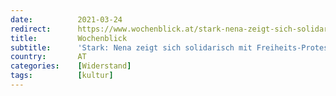 ```yaml
---
date:          2021-03-24
redirect:      https://www.wochenblick.at/stark-nena-zeigt-sich-solidarisch-mit-freiheits-protest-in-kassel/
title:         Wochenblick
subtitle:      'Stark: Nena zeigt sich solidarisch mit Freiheits-Protest in Kassel!'
country:       AT
categories:    [Widerstand]
tags:          [kultur]
---
```


